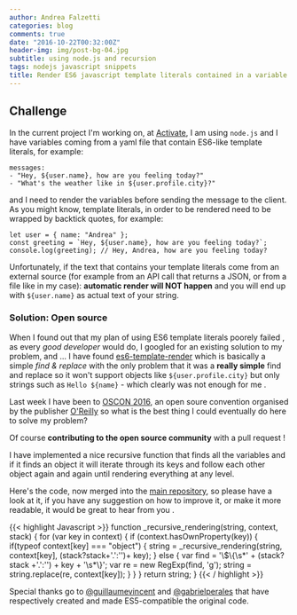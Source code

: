 ```yaml
---
author: Andrea Falzetti
categories: blog
comments: true
date: "2016-10-22T00:32:00Z"
header-img: img/post-bg-04.jpg
subtitle: using node.js and recursion
tags: nodejs javascript snippets
title: Render ES6 javascript template literals contained in a variable
---
```


## Challenge <i class="em em-checkered_flag"></i>
In the current project I'm working on, at [Activate](http://activate.co.uk), I am using `node.js` and I have variables coming from a yaml file that contain ES6-like template literals, for example:

```
messages:
- "Hey, ${user.name}, how are you feeling today?"
- "What's the weather like in ${user.profile.city}?"
```

and I need to render the variables before sending the message to the client. As you might know, template literals, in order to be rendered need to be wrapped by backtick quotes, for example:

```
let user = { name: "Andrea" };
const greeting = `Hey, ${user.name}, how are you feeling today?`;
console.log(greeting); // Hey, Andrea, how are you feeling today?
```

Unfortunately, if the text that contains your template literals come from an external source (for example from an API call that returns a JSON, or from a file like in my case): **automatic render will NOT happen** and you will end up with `${user.name}` as actual text of your string.

### Solution: Open source <i class="em em-balloon"></i>

When I found out that my plan of using ES6 template literals poorely failed <i class="em em-cry"></i>, as every *good developer* <i class="em em-angel"></i> would do, I googled for an existing solution to my problem, and ... I have found [es6-template-render](https://github.com/guillaumevincent/es6-template-render/blob/master/index.js) which is basically a simple _find & replace_ with the only problem that it was a **really simple** find and replace so it won't support objects like `${user.profile.city}` but only strings such as `Hello ${name}` - which clearly was not enough for me <i class="em em-broken_heart"></i>.

Last week I have been to [OSCON 2016](http://conferences.oreilly.com/oscon), an open soure convention organised by the publisher [O'Reilly](http://www.oreilly.com/) so what is the best thing I could eventually do here to solve my problem?

Of course **contributing to the open source community** with a pull request <i class="em em-dancer"></i>!

I have implemented a nice recursive function that finds all the variables and if it finds an object it will iterate through its keys and follow each other object again and again until rendering everything at any level.

Here's the code, now merged into the [main repository](https://github.com/guillaumevincent/es6-template-render), so please have a look at it, if you have any suggestion on how to improve it, or make it more readable, it would be great to hear from you <i class="em em-grinning"></i>.

{{< highlight Javascript >}}
function _recursive_rendering(string, context, stack) {
  for (var key in context) {
    if (context.hasOwnProperty(key)) {
      if(typeof context[key] === "object") {
        string = _recursive_rendering(string, context[key], (stack?stack+'.':'')+ key);
      } else {
        var find = '\\$\\{\\s*' + (stack?stack +'.':'') + key + '\\s*\\}';
        var re = new RegExp(find, 'g');
        string = string.replace(re, context[key]);
      }
    }
  }
  return string;
}
{{< / highlight >}}

Special thanks go to [@guillaumevincent](https://github.com/guillaumevincent) and [@gabrielperales](https://github.com/gabrielperales) that have respectively created and made ES5-compatible the original code.
